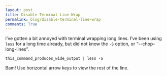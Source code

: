 ```yaml
---
layout: post
title: Disable Terminal Line Wrap
permalink: blog/disable-terminal-line-wrap
comments: True
---
```


I’ve gotten a bit annoyed with terminal wrapping long lines. I’ve been using `less` for a long time already, but did not know the `-S` option, or “--chop-long-lines”.

```
this_command_produces_wide_output | less -S
```

Bam! Use horizontal arrow keys to view the rest of the line.
